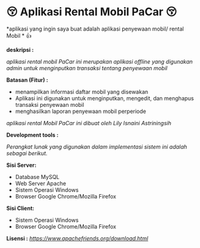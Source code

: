 # :kissing_closed_eyes: Aplikasi Rental Mobil PaCar :kissing_closed_eyes:

*aplikasi yang ingin saya buat adalah aplikasi penyewaan mobil/ rental Mobil * :+1:

**deskripsi :**

*aplikasi rental mobil PaCar ini merupakan aplikasi offline yang digunakan admin untuk menginputkan transaksi tentang penyewaan mobil*

**Batasan (Fitur) :** 

- menampilkan informasi daftar mobil yang disewakan
- Aplikasi ini digunakan untuk menginputkan, mengedit, dan menghapus transaksi penyewaan mobil
- menghasilkan laporan penyewaan mobil perperiode

*aplikasi rental Mobil PaCar ini dibuat oleh Lily Isnaini Astriningsih*

**Development tools :**

*Perangkat lunak yang digunakan dalam implementasi sistem ini adalah sebagai berikut.* 

**Sisi Server:**
- Database MySQL 
- Web Server Apache 
- Sistem Operasi Windows 
- Browser Google Chrome/Mozilla Firefox

**Sisi Client:** 
- Sistem Operasi Windows 
- Browser Google Chrome/Mozilla Firefox

**Lisensi :**
*https://www.apachefriends.org/download.html*
